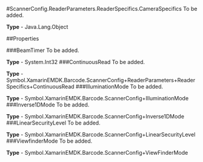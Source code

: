 #ScannerConfig.ReaderParameters.ReaderSpecifics.CameraSpecifics
To be added.

**Type** - Java.Lang.Object

##Properties

###BeamTimer
To be added.

**Type** - System.Int32
###ContinuousRead
To be added.

**Type** - Symbol.XamarinEMDK.Barcode.ScannerConfig+ReaderParameters+ReaderSpecifics+ContinuousRead
###IlluminationMode
To be added.

**Type** - Symbol.XamarinEMDK.Barcode.ScannerConfig+IlluminationMode
###Inverse1DMode
To be added.

**Type** - Symbol.XamarinEMDK.Barcode.ScannerConfig+Inverse1DMode
###LinearSecurityLevel
To be added.

**Type** - Symbol.XamarinEMDK.Barcode.ScannerConfig+LinearSecurityLevel
###ViewfinderMode
To be added.

**Type** - Symbol.XamarinEMDK.Barcode.ScannerConfig+ViewFinderMode


